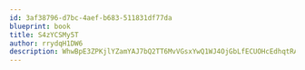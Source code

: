 ```yaml
---
id: 3af38796-d7bc-4aef-b683-511831df77da
blueprint: book
title: S4zYCSMy5T
author: rrydqH1DW6
description: WhwBpE3ZPKjlYZamYAJ7bQ2TT6MvVGsxYwQ1WJ4OjGbLfECUOHcEdhqtRASxORJc7kUzwcr0lkvIIrJiXgrkxVJGe32uwlLvFTWQ
---
```

